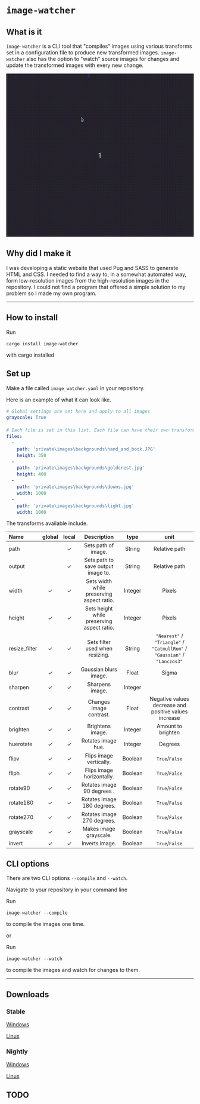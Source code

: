 # `image-watcher`

## What is it

`image-watcher` is a CLI tool that "compiles" images using various transforms set in a configuration file to produce new transformed images.
`image-watcher` also has the option to "watch" source images for changes and update the transformed images with every new change.

![](example.gif)

## Why did I make it

I was developing a static website that used Pug and SASS to generate HTML and CSS.
I needed to find a way to, in a somewhat automated way, form low-resolution images from the high-resolution images in the repository.
I could not find a program that offered a simple solution to my problem so I made my own program.

---

## How to install

Run

```
cargo install image-watcher
```

with cargo installed

## Set up

Make a file called `image_watcher.yaml` in your repository.

Here is an example of what it can look like.

```yaml
# Global settings are set here and apply to all images
grayscale: True

# Each file is set in this list. Each file can have their own transforms.
files:
  -
    path: 'private\images\backgrounds\hand_and_book.JPG'
    height: 350
  -
    path: 'private\images\backgrounds\goldcrest.jpg'
    height: 400
  -
    path: 'private\images\backgrounds\downs.jpg'
    width: 1000
  -
    path: 'private\images\backgrounds\light.jpg'
    width: 1000
```

The transforms available include.

| Name          | global | local |                Description                 |  type   |                                   unit                                    |
| :------------ | :----: | :---: | :----------------------------------------: | :-----: | :-----------------------------------------------------------------------: |
| path          |        |   ✓   |            Sets path of image.             | String  |                               Relative path                               |
| output        |        |   ✓   |     Sets path to save output image to.     | String  |                               Relative path                               |
| width         |   ✓    |   ✓   | Sets width while preserving aspect ratio.  | Integer |                                  Pixels                                   |
| height        |   ✓    |   ✓   | Sets height while preserving aspect ratio. | Integer |                                  Pixels                                   |
| resize_filter |   ✓    |   ✓   |      Sets filter used when resizing.       | String  | `"Nearest"` / `"Triangle"` / `"CatmullRom"` / `"Gaussian"` / `"Lanczos3"` |
| blur          |   ✓    |   ✓   |           Gaussian blurs image.            |  Float  |                                   Sigma                                   |
| sharpen       |   ✓    |   ✓   |              Sharpens image.               | Integer |                                                                           |
| contrast      |   ✓    |   ✓   |          Changes image contrast.           |  Float  |          Negative values decrease and  positive values increase           |
| brighten      |   ✓    |   ✓   |              Brightens image.              | Integer |                            Amount to brighten                             |
| huerotate     |   ✓    |   ✓   |             Rotates image hue.             | Integer |                                  Degrees                                  |
| flipv         |   ✓    |   ✓   |          Flips image vertically.           | Boolean |                              `True`/`False`                               |
| fliph         |   ✓    |   ✓   |         Flips image horizontally.          | Boolean |                              `True`/`False`                               |
| rotate90      |   ✓    |   ✓   |         Rotates image 90 degrees .         | Boolean |                              `True`/`False`                               |
| rotate180     |   ✓    |   ✓   |         Rotates image 180 degrees.         | Boolean |                              `True`/`False`                               |
| rotate270     |   ✓    |   ✓   |         Rotates image 270 degrees.         | Boolean |                              `True`/`False`                               |
| grayscale     |   ✓    |   ✓   |           Makes image grayscale.           | Boolean |                              `True`/`False`                               |
| invert        |   ✓    |   ✓   |               Inverts image.               | Boolean |                              `True`/`False`                               |



## CLI options

There are two CLI options `--compile` and `--watch`.

Navigate to your repository in your command line

Run
```
image-watcher --compile
```
to compile the images one time.

or

Run
```
image-watcher --watch
```
to compile the images and watch for changes to them.

---

## Downloads

### Stable

[Windows](https://gitlab.com/efunb/image-watcher/-/jobs/artifacts/stable/raw/files/image-watcher.exe?job=windows-optimized) 

[Linux](https://gitlab.com/efunb/image-watcher/-/jobs/artifacts/stable/raw/files/image-watcher?job=linux-optimized) 

### Nightly

[Windows](https://gitlab.com/efunb/image-watcher/-/jobs/artifacts/master/raw/files/image-watcher.exe?job=windows-optimized) 

[Linux](https://gitlab.com/efunb/image-watcher/-/jobs/artifacts/master/raw/files/image-watcher?job=linux-optimized) 

## TODO